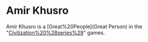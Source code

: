 # Amir Khusro

Amir Khusro is a [Great%20People](Great Person) in the "[Civilization%20%28series%29](Civilization)" games.